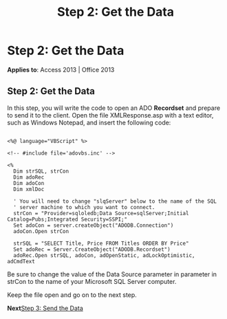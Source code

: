 ﻿---
title: 'Step 2: Get the Data'
TOCTitle: 'Step 2: Get the Data'
ms:assetid: e6be8801-6e57-d287-e8d2-348963706edc
ms:mtpsurl: https://msdn.microsoft.com/en-us/library/JJ250171(v=office.15)
ms:contentKeyID: 48548387
ms.date: 09/18/2015
mtps_version: v=office.15
---

# Step 2: Get the Data


**Applies to**: Access 2013 | Office 2013

## Step 2: Get the Data

In this step, you will write the code to open an ADO **Recordset** and prepare to send it to the client. Open the file XMLResponse.asp with a text editor, such as Windows Notepad, and insert the following code:

``` 
 
<%@ language="VBScript" %> 
 
<!-- #include file='adovbs.inc' --> 
 
<% 
  Dim strSQL, strCon 
  Dim adoRec  
  Dim adoCon  
  Dim xmlDoc  
 
  ' You will need to change "slqServer" below to the name of the SQL  
  ' server machine to which you want to connect. 
  strCon = "Provider=sqloledb;Data Source=sqlServer;Initial Catalog=Pubs;Integrated Security=SSPI;" 
  Set adoCon = server.createObject("ADODB.Connection") 
  adoCon.Open strCon 
 
  strSQL = "SELECT Title, Price FROM Titles ORDER BY Price" 
  Set adoRec = Server.CreateObject("ADODB.Recordset") 
  adoRec.Open strSQL, adoCon, adOpenStatic, adLockOptimistic, adCmdText 
```

Be sure to change the value of the Data Source parameter in parameter in strCon to the name of your Microsoft SQL Server computer.

Keep the file open and go on to the next step.

**Next**[Step 3: Send the Data](step-3-send-the-data.md)

